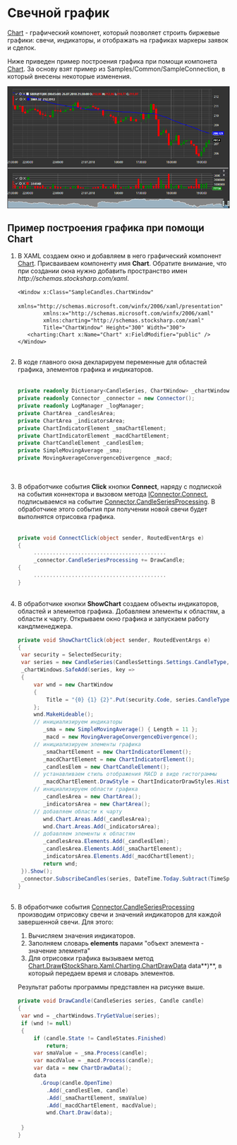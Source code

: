 # Свечной график

[Chart](xref:StockSharp.Xaml.Charting.Chart) \- графический компонет, который позволяет строить биржевые графики: свечи, индикаторы, и отображать на графиках маркеры заявок и сделок. 

Ниже приведен пример построения графика при помощи компонета [Chart](xref:StockSharp.Xaml.Charting.Chart). За основу взят пример из Samples\/Common\/SampleConnection, в который внесены некоторые изменения. 

![Gui ChartSample](../images/Gui_ChartSample.png)

## Пример построения графика при помощи Chart

1. В XAML создаем окно и добавляем в него графический компонент [Chart](xref:StockSharp.Xaml.Charting.Chart). Присваиваем компоненту имя **Chart**. Обратите внимание, что при создании окна нужно добавить пространство имен *http:\/\/schemas.stocksharp.com\/xaml*. 

   ```xaml
   <Window x:Class="SampleCandles.ChartWindow"
           xmlns="http://schemas.microsoft.com/winfx/2006/xaml/presentation"
           xmlns:x="http://schemas.microsoft.com/winfx/2006/xaml"
           xmlns:charting="http://schemas.stocksharp.com/xaml"
           Title="ChartWindow" Height="300" Width="300">
      <charting:Chart x:Name="Chart" x:FieldModifier="public" />
   </Window>
   	  				
   ```
2. В коде главного окна декларируем переменные для областей графика, элементов графика и индикаторов. 

   ```cs
                 		
   private readonly Dictionary<CandleSeries, ChartWindow> _chartWindows = new Dictionary<CandleSeries, ChartWindow>();
   private readonly Connector _connector = new Connector();
   private readonly LogManager _logManager;
   private ChartArea _candlesArea;
   private ChartArea _indicatorsArea;
   private ChartIndicatorElement _smaChartElement;
   private ChartIndicatorElement _macdChartElement;
   private ChartCandleElement _candlesElem;
   private SimpleMovingAverage _sma;
   private MovingAverageConvergenceDivergence _macd;
                 		
   	  				
   ```
3. В обработчике события **Click** кнопки **Connect**, наряду с подпиской на события коннектора и вызовом метода [IConnector.Connect](xref:StockSharp.BusinessEntities.IConnector.Connect), подписываемся на событие [Connector.CandleSeriesProcessing](xref:StockSharp.Algo.Connector.CandleSeriesProcessing). В обработчике этого события при получении новой свечи будет выполнятся отрисовка графика. 

   ```cs
                 		
   private void ConnectClick(object sender, RoutedEventArgs e)
   {
   		..........................................		 
   		_connector.CandleSeriesProcessing += DrawCandle;
   {
   		..........................................		 
   }
   	  				
   ```
4. В обработчике кнопки **ShowChart** создаем объекты индикаторов, областей и элементов графика. Добавляем элементы к областям, а области к чарту. Открываем окно графика и запускаем работу кандлменеджера. 

   ```cs
   private void ShowChartClick(object sender, RoutedEventArgs e)
   {
   	var security = SelectedSecurity;
   	var series = new CandleSeries(CandlesSettings.Settings.CandleType, security, CandlesSettings.Settings.Arg);
   	_chartWindows.SafeAdd(series, key =>
   	{
   		var wnd = new ChartWindow
   		{
   			Title = "{0} {1} {2}".Put(security.Code, series.CandleType.Name, series.Arg)
   		};
   		wnd.MakeHideable();
   		// инициализируем индикаторы
           _sma = new SimpleMovingAverage() { Length = 11 };
           _macd = new MovingAverageConvergenceDivergence();
   		// инициализируем элементы графика
           _smaChartElement = new ChartIndicatorElement();
           _macdChartElement = new ChartIndicatorElement();
           _candlesElem = new ChartCandleElement();
   		// устанавливаем стиль отображения MACD в виде гистограммы
           _macdChartElement.DrawStyle = ChartIndicatorDrawStyles.Histogram;
   		// инициализируем области графика
           _candlesArea = new ChartArea();
           _indicatorsArea = new ChartArea();
   		// добавляем области к чарту
           wnd.Chart.Areas.Add(_candlesArea);
           wnd.Chart.Areas.Add(_indicatorsArea);
   		// добавляем элементы к областям
           _candlesArea.Elements.Add(_candlesElem);
           _candlesArea.Elements.Add(_smaChartElement);
           _indicatorsArea.Elements.Add(_macdChartElement);
           return wnd;
   	}).Show();
   	_connector.SubscribeCandles(series, DateTime.Today.Subtract(TimeSpan.FromDays(30)), DateTime.Now);
   }
   	  				
   ```
5. В обработчике события [Connector.CandleSeriesProcessing](xref:StockSharp.Algo.Connector.CandleSeriesProcessing) производим отрисовку свечи и значений индикаторов для каждой завершенной свечи. Для этого: 
   1. Вычисляем значения индикаторов.
   2. Заполняем словарь **elements** парами "объект элемента \- значение элемента"
   3. Для отрисовки графика вызываем метод [Chart.Draw](xref:StockSharp.Xaml.Charting.Chart.Draw(StockSharp.Xaml.Charting.ChartDrawData))**(**[StockSharp.Xaml.Charting.ChartDrawData](xref:StockSharp.Xaml.Charting.ChartDrawData) data**)**, в который передаем время и словарь элементов.

   Результат работы программы представлен на рисунке выше. 

   ```cs
   private void DrawCandle(CandleSeries series, Candle candle)
   {
   	var wnd = _chartWindows.TryGetValue(series);
   	if (wnd != null)
   	{
   		if (candle.State != CandleStates.Finished)
   			return;
   		var smaValue = _sma.Process(candle);
   		var macdValue = _macd.Process(candle);
   		var data = new ChartDrawData();
   		data
   		  .Group(candle.OpenTime)
   		    .Add(_candlesElem, candle)
   		    .Add(_smaChartElement, smaValue)
   		    .Add(_macdChartElement, macdValue);
           	wnd.Chart.Draw(data);
                  
   	}
   }
   ```
